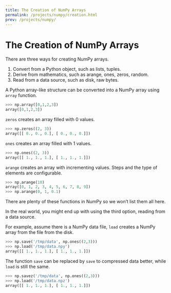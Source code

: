 ```yaml
---
title: The Creation of NumPy Arrays
permalink: /projects/numpy/creation.html
prev: /projects/numpy/
---
```


# The Creation of NumPy Arrays

There are three ways for creating NumPy arrays.

1. Convert from a Python object, such as lists, tuples.
2. Derive from mathematics, such as arange, ones, zeros, random.
3. Read from a data source, such as disk, raw bytes.

A Python array-like structure can be converted into a NumPy array using `array` function.

```python
>>> np.array([0,1,2,3])
array([0,1,2,3])
```

`zeros` creates an array filled with 0 values.

```python
>>> np.zeros((2, 3))
array([[ 0., 0., 0.], [ 0., 0., 0.]])
```

`ones` creates an array filled with 1 values.

```python
>>> np.ones((2, 3))
array([[ 1., 1., 1.], [ 1., 1., 1.]])
```

`arange` creates an array with incrementing values. Steps and the type of elements are configurable.

```python
>>> np.arange(10)
array([0, 1, 2, 3, 4, 5, 6, 7, 8, 9])
>>> np.arange(0, 1, 0.1)
```

There are plenty of these functions in NumPy so we won’t list them all here.

In the real world, you might end up with using the third option, reading from a data source. 

For example, assume there is a NumPy data file, `load` creates a NumPy array from the file from the disk.

```python
>>> np.save('/tmp/data', np.ones((2,3)))
>>> np.load('/tmp/data.npy')
array([[ 1., 1., 1.], [ 1., 1., 1.]])
```

The function `save` can be replaced by `save` to compressed data better, while `load` is still the same.

```python
>>> np.savez('/tmp/data', np.ones((2,3)))
>>> np.load('/tmp/data.npz')
array([[ 1., 1., 1.], [ 1., 1., 1.]])
```
